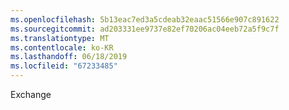 ```yaml
---
ms.openlocfilehash: 5b13eac7ed3a5cdeab32eaac51566e907c891622
ms.sourcegitcommit: ad203331ee9737e82ef70206ac04eeb72a5f9c7f
ms.translationtype: MT
ms.contentlocale: ko-KR
ms.lasthandoff: 06/18/2019
ms.locfileid: "67233485"
---
```

Exchange